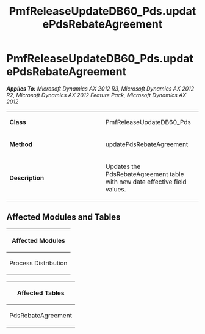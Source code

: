 ﻿---
title: PmfReleaseUpdateDB60_Pds.updatePdsRebateAgreement
TOCTitle: PmfReleaseUpdateDB60_Pds.updatePdsRebateAgreement
ms:assetid: 7549d992-32b4-d70b-3326-d0e4a257a059
ms:mtpsurl: https://msdn.microsoft.com/en-us/library/JJ719312(v=AX.60)
ms:contentKeyID: 49709104
ms.date: 05/18/2015
mtps_version: v=AX.60
---

# PmfReleaseUpdateDB60\_Pds.updatePdsRebateAgreement 


_**Applies To:** Microsoft Dynamics AX 2012 R3, Microsoft Dynamics AX 2012 R2, Microsoft Dynamics AX 2012 Feature Pack, Microsoft Dynamics AX 2012_

<table>
<colgroup>
<col style="width: 50%" />
<col style="width: 50%" />
</colgroup>
<tbody>
<tr class="odd">
<td><p><strong>Class</strong></p></td>
<td><p>PmfReleaseUpdateDB60_Pds</p></td>
</tr>
<tr class="even">
<td><p><strong>Method</strong></p></td>
<td><p>updatePdsRebateAgreement</p></td>
</tr>
<tr class="odd">
<td><p><strong>Description</strong></p></td>
<td><p>Updates the PdsRebateAgreement table with new date effective field values.</p></td>
</tr>
</tbody>
</table>


## Affected Modules and Tables

<table>
<colgroup>
<col style="width: 100%" />
</colgroup>
<thead>
<tr class="header">
<th><p>Affected Modules</p></th>
</tr>
</thead>
<tbody>
<tr class="odd">
<td><p>Process Distribution</p></td>
</tr>
</tbody>
</table>


<table>
<colgroup>
<col style="width: 100%" />
</colgroup>
<thead>
<tr class="header">
<th><p>Affected Tables</p></th>
</tr>
</thead>
<tbody>
<tr class="odd">
<td><p>PdsRebateAgreement</p></td>
</tr>
</tbody>
</table>

  



